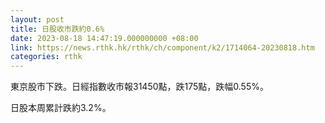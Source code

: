```yaml
---
layout: post
title: 日股收市跌約0.6%
date: 2023-08-18 14:47:19.000000000 +08:00
link: https://news.rthk.hk/rthk/ch/component/k2/1714064-20230818.htm
categories: rthk
---
```


東京股市下跌。日經指數收市報31450點，跌175點，跌幅0.55%。

日股本周累計跌約3.2%。
